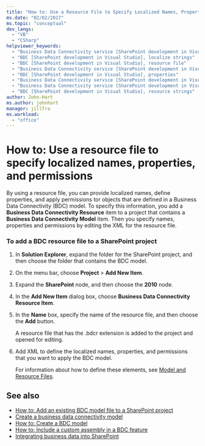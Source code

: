 ```yaml
---
title: "How to: Use a Resource File to Specify Localized Names, Properties, and Permissions | Microsoft Docs"
ms.date: "02/02/2017"
ms.topic: "conceptual"
dev_langs:
  - "VB"
  - "CSharp"
helpviewer_keywords:
  - "Business Data Connectivity service [SharePoint development in Visual Studio], localize strings"
  - "BDC [SharePoint development in Visual Studio], localize strings"
  - "BDC [SharePoint development in Visual Studio], resource file"
  - "Business Data Connectivity service [SharePoint development in Visual Studio], resource strings"
  - "BDC [SharePoint development in Visual Studio], properties"
  - "Business Data Connectivity service [SharePoint development in Visual Studio], properties"
  - "Business Data Connectivity service [SharePoint development in Visual Studio], resource file"
  - "BDC [SharePoint development in Visual Studio], resource strings"
author: John-Hart
ms.author: johnhart
manager: jillfra
ms.workload:
  - "office"
---
```

# How to: Use a resource file to specify localized names, properties, and permissions
  By using a resource file, you can provide localized names, define properties, and apply permissions tor objects that are defined in a Business Data Connectivity (BDC) model. To specify this information, you add a **Business Data Connectivity Resource** item to a project that contains a **Business Data Connectivity Model** item. Then you specify names, properties and permissions by editing the XML for the resource file.

### To add a BDC resource file to a SharePoint project

1.  In **Solution Explorer**, expand the folder for the SharePoint project, and then choose the folder that contains the BDC model.

2.  On the menu bar, choose **Project** > **Add New Item**.

3.  Expand the **SharePoint** node, and then choose the **2010** node.

4.  In the **Add New Item** dialog box, choose **Business Data Connectivity Resource Item**.

5.  In the **Name** box, specify the name of the resource file, and then choose the **Add** button.

     A resource file that has the .bdcr extension is added to the project and opened for editing.

6.  Add XML to define the localized names, properties, and permissions that you want to apply the BDC model.

     For information about how to define these elements, see [Model and Resource Files](http://go.microsoft.com/fwlink/?LinkID=169283).

## See also
- [How to: Add an existing BDC model file to a SharePoint project](../sharepoint/how-to-add-an-existing-bdc-model-file-to-a-sharepoint-project.md)
- [Create a business data connectivity model](../sharepoint/creating-a-business-data-connectivity-model.md)
- [How to: Create a BDC model](../sharepoint/how-to-create-a-bdc-model.md)
- [How to: Include a custom assembly in a BDC feature](../sharepoint/how-to-include-a-custom-assembly-in-a-bdc-feature.md)
- [Integrating business data into SharePoint](../sharepoint/integrating-business-data-into-sharepoint.md)
